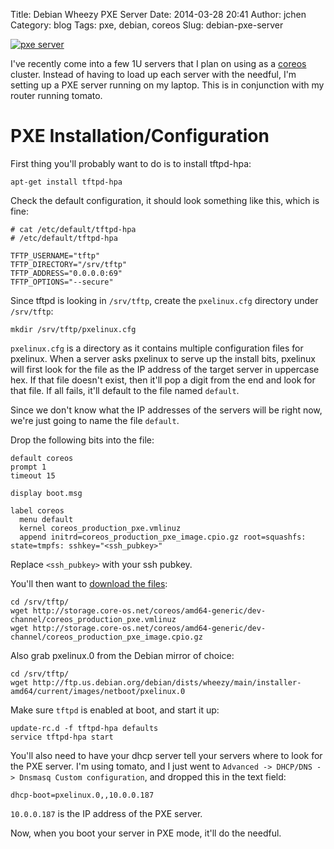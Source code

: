 Title: Debian Wheezy PXE Server
Date: 2014-03-28 20:41
Author: jchen
Category: blog
Tags: pxe, debian, coreos
Slug: debian-pxe-server

[![pxe server](/thumbs/pxelinux_thumbnail_wide.jpg)](/img/pxelinux.jpg)

<!-- PELICAN_BEGIN_SUMMARY -->
I've recently come into a few 1U servers that I plan on using as a
[coreos](https://coreos.com/) cluster. Instead of having to load up each server
with the needful, I'm setting up a PXE server running on my laptop. This is in
conjunction with my router running tomato.
<!-- PELICAN_END_SUMMARY -->

# PXE Installation/Configuration
First thing you'll probably want to do is to install tftpd-hpa:

`apt-get install tftpd-hpa`

Check the default configuration, it should look something like this, which is
fine:

```
# cat /etc/default/tftpd-hpa
# /etc/default/tftpd-hpa

TFTP_USERNAME="tftp"
TFTP_DIRECTORY="/srv/tftp"
TFTP_ADDRESS="0.0.0.0:69"
TFTP_OPTIONS="--secure"
```

Since tftpd is looking in `/srv/tftp`, create the `pxelinux.cfg` directory
under `/srv/tftp`:

`mkdir /srv/tftp/pxelinux.cfg`

`pxelinux.cfg` is a directory as it contains multiple configuration files for
pxelinux. When a server asks pxelinux to serve up the install bits, pxelinux
will first look for the file as the IP address of the target server in
uppercase hex. If that file doesn't exist, then it'll pop a digit from the end
and look for that file. If all fails, it'll default to the file named
`default`.

Since we don't know what the IP addresses of the servers will be right now,
we're just going to name the file `default`.

Drop the following bits into the file:

```
default coreos
prompt 1
timeout 15

display boot.msg

label coreos
  menu default
  kernel coreos_production_pxe.vmlinuz
  append initrd=coreos_production_pxe_image.cpio.gz root=squashfs: state=tmpfs: sshkey="<ssh_pubkey>"
```

Replace `<ssh_pubkey>` with your ssh pubkey.


You'll then want to [download the
files](https://coreos.com/docs/running-coreos/bare-metal/booting-with-pxe/#download-the-files):

```
cd /srv/tftp/
wget http://storage.core-os.net/coreos/amd64-generic/dev-channel/coreos_production_pxe.vmlinuz
wget http://storage.core-os.net/coreos/amd64-generic/dev-channel/coreos_production_pxe_image.cpio.gz
```

Also grab pxelinux.0 from the Debian mirror of choice:

```
cd /srv/tftp/
wget http://ftp.us.debian.org/debian/dists/wheezy/main/installer-amd64/current/images/netboot/pxelinux.0
```

Make sure `tftpd` is enabled at boot, and start it up:

```
update-rc.d -f tftpd-hpa defaults
service tftpd-hpa start
```

You'll also need to have your dhcp server tell your servers where to look for
the PXE server. I'm using tomato, and I just went to `Advanced -> DHCP/DNS ->
Dnsmasq Custom configuration`, and dropped this in the text field:

`dhcp-boot=pxelinux.0,,10.0.0.187`

`10.0.0.187` is the IP address of the PXE server.

Now, when you boot your server in PXE mode, it'll do the needful.

